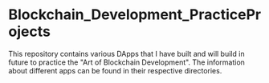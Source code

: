 # Blockchain_Development_PracticeProjects
This repository contains various DApps that I have built and will build in future to practice the "Art of Blockchain Development". The information about different apps can be found in their respective directories. 
